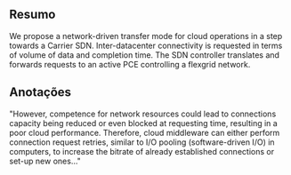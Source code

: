 ## Resumo

We propose a network-driven transfer mode for cloud operations in a step towards a Carrier SDN. Inter-datacenter connectivity is requested in terms of volume of data and completion time. The SDN controller translates and forwards requests to an active PCE controlling a flexgrid network.


## Anotações

"However, competence for network resources could lead to connections capacity being reduced or even blocked at requesting time, resulting in a poor cloud performance. Therefore, cloud middleware can either perform connection request retries, similar to I/O pooling (software-driven I/O) in computers, to increase the bitrate of already established connections or set-up new ones..."
